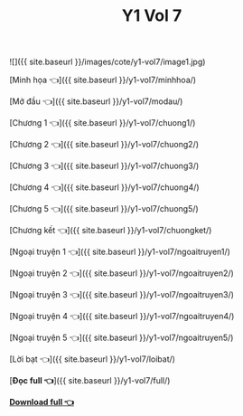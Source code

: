 ﻿---
layout: post
title: Y1 Vol 7
---

![]({{ site.baseurl }}/images/cote/y1-vol7/image1.jpg)

[Minh họa 👈]({{ site.baseurl }}/y1-vol7/minhhoa/)

[Mở đầu 👈]({{ site.baseurl }}/y1-vol7/modau/)

[Chương 1 👈]({{ site.baseurl }}/y1-vol7/chuong1/)

[Chương 2 👈]({{ site.baseurl }}/y1-vol7/chuong2/)

[Chương 3 👈]({{ site.baseurl }}/y1-vol7/chuong3/)

[Chương 4 👈]({{ site.baseurl }}/y1-vol7/chuong4/)

[Chương 5 👈]({{ site.baseurl }}/y1-vol7/chuong5/)

[Chương kết 👈]({{ site.baseurl }}/y1-vol7/chuongket/)

[Ngoại truyện 1 👈]({{ site.baseurl }}/y1-vol7/ngoaitruyen1/)

[Ngoại truyện 2 👈]({{ site.baseurl }}/y1-vol7/ngoaitruyen2/)

[Ngoại truyện 3 👈]({{ site.baseurl }}/y1-vol7/ngoaitruyen3/)

[Ngoại truyện 4 👈]({{ site.baseurl }}/y1-vol7/ngoaitruyen4/)

[Ngoại truyện 5 👈]({{ site.baseurl }}/y1-vol7/ngoaitruyen5/)

[Lời bạt 👈]({{ site.baseurl }}/y1-vol7/loibat/)

[**Đọc full 👈**]({{ site.baseurl }}/y1-vol7/full/)

[**Download full 👈**](https://ll.rf.gd/Share/cote.ga/y1/vol7.docx)